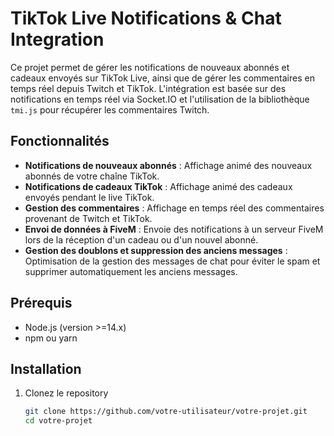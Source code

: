 # TikTok Live Notifications & Chat Integration

Ce projet permet de gérer les notifications de nouveaux abonnés et cadeaux envoyés sur TikTok Live, ainsi que de gérer les commentaires en temps réel depuis Twitch et TikTok. L'intégration est basée sur des notifications en temps réel via Socket.IO et l'utilisation de la bibliothèque `tmi.js` pour récupérer les commentaires Twitch.

## Fonctionnalités

- **Notifications de nouveaux abonnés** : Affichage animé des nouveaux abonnés de votre chaîne TikTok.
- **Notifications de cadeaux TikTok** : Affichage animé des cadeaux envoyés pendant le live TikTok.
- **Gestion des commentaires** : Affichage en temps réel des commentaires provenant de Twitch et TikTok.
- **Envoi de données à FiveM** : Envoie des notifications à un serveur FiveM lors de la réception d'un cadeau ou d'un nouvel abonné.
- **Gestion des doublons et suppression des anciens messages** : Optimisation de la gestion des messages de chat pour éviter le spam et supprimer automatiquement les anciens messages.

## Prérequis

- Node.js (version >=14.x)
- npm ou yarn

## Installation

1. Clonez le repository

   ```bash
   git clone https://github.com/votre-utilisateur/votre-projet.git
   cd votre-projet
